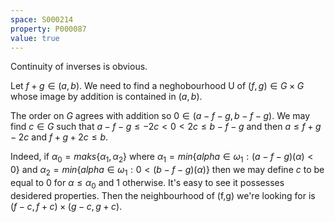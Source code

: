 ```yaml
---
space: S000214
property: P000087
value: true
---
```


Continuity of inverses is obvious.

Let $f + g \in (a,b)$. We need to find a neghobourhood U of $(f,g) \in G \times G$
whose image by addition is contained in $(a,b)$.

The order on $G$ agrees with addition so $0 \in (a-f-g, b-f-g)$.
We may find $c \in G$ such that 
$a-f-g \leq -2c < 0 < 2c \leq b-f-g$
and then $a \leq f+g-2c$ and $f+g+2c \leq b$.

Indeed, if
$\alpha_0 = maks \{ \alpha_1, \alpha_2 \}$ where 
$\alpha_1 = min \{ alpha \in \omega_1 : (a-f-g)(\alpha) < 0 \}$ and 
$\alpha_2 = min \{ alpha \in \omega_1 : 0 < (b-f-g)(\alpha) \}$
then we may define $c$ to be equal to 0 for $\alpha \leq \alpha_0$ and 1 otherwise.
It's easy to see it possesses desidered properties. 
Then the neighbourhood of (f,g) we're looking for is $(f-c, f+c) \times (g-c, g+c)$.
